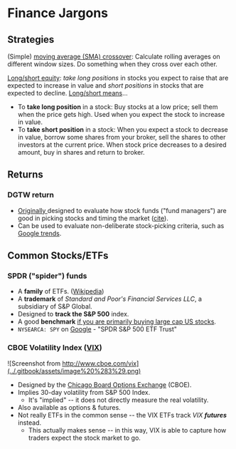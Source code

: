 # Finance Jargons

## Strategies

\(Simple\) [moving average \(SMA\) crossover](https://en.wikipedia.org/wiki/Moving_average_crossover): Calculate rolling averages on different window sizes. Do something when they cross over each other.

[Long/short equity](https://www.investopedia.com/terms/l/long-shortequity.asp): _take long positions_ in stocks you expect to raise that are expected to increase in value and _short positions_ in stocks that are expected to decline. [Long/short means](https://business.unl.edu/outreach/econ-ed/nebraska-council-on-economic-education/student-programs/stock-market-game/documents/The%20Long%20or%20Short%20P)...

* To **take long position** in a stock: Buy stocks at a low price; sell them when the price gets high. Used when you expect the stock to increase in value.
* To **take short position** in a stock: When you expect a stock to decrease in value, borrow some shares from your broker, sell the shares to other investors at the current price. When stock price decreases to a desired amount, buy in shares and return to broker.

## Returns

### DGTW return

* [Originally ](http://www.rhsmith.umd.edu/faculty/rwermers/ftpsite/dgtw/dgtw.pdf)designed to evaluate how stock funds \("fund managers"\) are good in picking stocks and timing the market \([cite](https://quant.stackexchange.com/a/10044)\).
* Can be used to evaluate non-deliberate stock-picking criteria, such as [Google trends](https://www3.nd.edu/~pgao/papers/Google_JF2011.pdf).

## Common Stocks/ETFs

### SPDR \("spider"\) funds

* A **family** of ETFs. \([Wikipedia](https://en.wikipedia.org/wiki/SPDR)\)
* A **trademark** of _Standard and Poor's Financial Services LLC_, a subsidiary of S&P Global.
* Designed to **track the S&P 500** index.
* A good **benchmark** [if you are primarily buying large cap US stocks](http://www.marketriders.com/investing/etf-stocks-can-you-beat-spy-how-to-benchmark-your-performance/).
* `NYSEARCA: SPY`  on [Google](https://www.google.com/search?q=NYSEARCA:+SPY) - "SPDR S&P 500 ETF Trust"

### CBOE Volatility Index \([VIX](http://www.cboe.com/vix)\)

![Screenshot from http://www.cboe.com/vix](../.gitbook/assets/image%20%283%29.png)

* Designed by the [Chicago Board Options Exchange](https://www.investopedia.com/terms/c/cboe.asp) \(CBOE\).
* Implies 30-day volatility from S&P 500 Index.
  * It's "implied" -- it does not directly measure the real volatility.
* Also available as options & futures.
* Not really ETFs in the common sense -- the VIX ETFs track _VIX **futures**_ instead.
  * This actually makes sense -- in this way, VIX is able to capture how traders expect the stock market to go.



